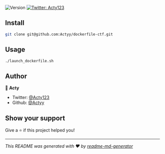 <p>
  <img alt="Version" src="https://img.shields.io/badge/version-0.1-blue.svg?cacheSeconds=2592000" />
  <a href="https://twitter.com/Acty123" target="_blank">
    <img alt="Twitter: Acty123" src="https://img.shields.io/twitter/follow/Acty123.svg?style=social" />
  </a>
</p>

## Install

```sh
git clone git@github.com:Actyy/dockerfile-ctf.git
```

## Usage

```sh
./launch_dockerfile.sh
```

## Author

👤 **Acty**

- Twitter: [@Acty123](https://twitter.com/Acty123)
- Github: [@Actyy](https://github.com/Actyy)

## Show your support

Give a ⭐️ if this project helped you!

---

_This README was generated with ❤️ by [readme-md-generator](https://github.com/kefranabg/readme-md-generator)_
